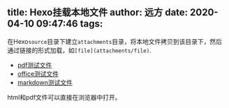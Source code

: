 title: Hexo挂载本地文件
author: 远方
date: 2020-04-10 09:47:46
tags:
---
在Hexo`source`目录下建立`attachments`目录，将本地文件拷贝到该目录下，然后通过链接的形式加载，如`[file](attachments/file)`.

- [pdf测试文件](attachments/jupyter精简配置.pdf)
- [office测试文件](attachments/pγ效率刻度(新).xlsx)
- [markdown测试文件](attachments/sed跨行替换.md)

html和pdf文件可以直接在浏览器中打开。
